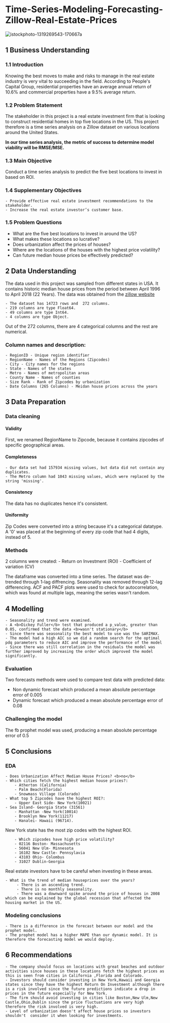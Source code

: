
# Time-Series-Modeling-Forecasting-Zillow-Real-Estate-Prices

![istockphoto-1319269543-170667a](https://user-images.githubusercontent.com/104272695/187897312-ab64670a-2003-41d4-b34f-d260ac56393d.jpeg)



## 1 Business Understanding
### 1.1 Introduction
Knowing the best moves to make and risks to manage in the real estate industry is very vital to succeeding in the field.
According to People's Capital Group, residential properties have an average annual return of 10.6% and commercial properties have a 9.5% average return.

### 1.2 Problem Statement
The stakeholder in this project is a real estate investment firm that is looking to construct residential homes in top five locations in the US.
This project therefore is a time series analysis on a Zillow dataset on various locations around the United States.

<b>In our time series analysis, the metric of success to determine model viability will be RMSE/MSE.</b>

### 1.3 Main Objective
Conduct a time series analysis to predict the five best locations to invest in based on ROI.


### 1.4 Supplementary Objectives
    - Provide effective real estate investment recommendations to the stakeholder.
    - Increase the real estate investor’s customer base.


### 1.5 Problem Questions
    
- What are the five best locations to invest in around the US?
- What makes these locations so lucrative?
- Does urbanization affect the prices of houses?
- Where are the locations of the houses with the highest price volatility?
- Can future median house prices be effectively predicted?

## 2 Data Understanding
The data used in this project was sampled from different states in USA. It contains historic median house prices from the period between April 1996 to April 2018 (22 Years).
The data was obtained from the <a href= 'https://www.zillow.com/research/data/'>zillow website</a>

    - The dataset has 14723 rows and  272 columns.
    - 219 columns are type Float64.
    - 49 columns are type Int64.
    - 4 columns are type Object.

Out of the 272 columns, there are 4 categorical columns and the rest are numerical.

### Column names and description:
    - RegionID - Unique region identifier
    - RegionName - Names of the Regions (Zipcodes)
    - City - City names for the regions
    - State - Names of the states
    - Metro - Names of metropolitan areas
    - County Name - Names of counties
    - Size Rank - Rank of Zipcodes by urbanization
    - Date Columns (265 Columns) - Meidan house prices across the years 

## 3 Data Preparation

### Data cleaning
#### Validity
First, we renamed RegionName to Zipcode, because it contains zipcodes of specific geographical areas.

#### Completeness
    - Our data set had 157934 missing values, but data did not contain any duplicates.
    - The Metro column had 1043 missing values, which were replaced by the string 'missing'.

#### Consistency
The data has no duplicates hence it's consistent.

#### Uniformity
Zip Codes were  converted  into a string because it's a categorical datatype.
A '0' was placed at the beginning of every zip code that had 4 digits, instead of 5.

### Methods
2 columns were created:
    - Return on Investment (ROI)
    - Coefficient of variation (CV)

The dataframe was converted into a time series.
The dataset was de-trended through 1-lag diffrencing.
Seasonality was removed through 12-lag differencing.
ACF and PACF plots were used to check for autocorrelation, which was found at multiple lags, meaning the series wasn't random.

## 4 Modelling
    - Seasonality and trend were examined.
    - A <b>Dickey Fuller</b> test that produced a p_value, greater than 0.05, confirmed that the data <b>wasn't stationary</b>
    - Since there was seasonality the best model to use was the SARIMAX.
    - The model had a high AIC so we did a random search for the optimal pdq parameters to reduce AIC and improve the performance of the model
    - Since there was still correlation in the residuals the model was further improved by increasing the order which improved the model significantly.

### Evaluation

Two forecasts methods were used to compare test data with predicted data:
- Non dynamic forecast which produced a mean absolute percentage error of 0.005
- Dynamic forecast which produced a mean absolute percentage error of 0.08

### Challenging the model
The fb prophet model was used, producing a mean absolute percentage error of 0.5


## 5 Conclusions
### EDA
    - Does Urbanization Affect Median House Prices? <b>no</b>
    - Which cities fetch the highest median house prices?:
        - Atherton (California)
        - Palm Beach(Florida)
        - Snowmass Village (Colorado)
    - What top 5 Zipcodes have the highest ROI?:
        - Upper East Side- New York(10021)
    - Sea Island- Georgia State (31561)
        - Manhattan -New York(10014)
        - Brooklyn New York(11217)
        - Hanalei- Hawaii (96714).
New York state has the most zip codes with the highest ROI.

        - Which zipcodes have high price volatility?
        - 02116 Boston- Massachusetts
        - 56041 New Ulm- Minnesota
        - 16102 New Castle- Pennsylavia
        - 43103 Ohio- Colombus
        - 31027 Dublin-Georgia
Real estate investors have to be careful when investing in these areas.

    - What is the trend of median houseprices over the years?
         - There is an ascending trend.
         - There is no monthly seasonality.
         - There was a downward spike around the price of houses in 2008 which can be explained by the global recession that affected the housing market in the US.
     
### Modeling conclusions
    - There is a difference in the forecast between our model and the prophet model.
    - The prophet model has a higher MAPE than our dynamic model. It is therefore the forecasting model we would deploy.

## 6 Recommendations
    - The company should focus on locations with great beaches and outdoor activities since houses in these locations fetch the highest prices as this is seen from cities in California ,Florida and Colorado.
    - Investors should consider investing in New York,Hawaii and Georgia states since they have the highest Return On Investment although there is a risk involved since the future predictions indicate a drop in prices in the future especially for New York.
    - The firm should avoid investing in cities like Boston,New Ulm,New Castle,Ohio,Dublin since the price fluctuations are very high therefore the risk involved is very high.
    - Level of urbanization doesn't affect house prices so investors shouldn't  consider it when looking for investments.

